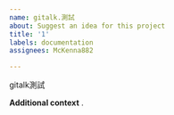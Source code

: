 ```yaml
---
name: gitalk.測試
about: Suggest an idea for this project
title: '1'
labels: documentation
assignees: McKenna882

---
```


gitalk測試

**Additional context**
.
